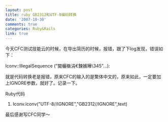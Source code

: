 ```yaml
---
layout: post
title: ruby GB2312和UTF-8编码转换
date: '2007-10-30'
comments: true
categories: Ruby&Rails
link: true
---
```

<p>今天CFC测试技能云的时候，在导出简历的时候，报错，跟了下log发现，错误如下：</p>
<p>Iconv::IllegalSequence (&quot;閫欐槸涓&euro;鍊嬪皣\345&quot;...):</p>
<p>就是代码转换老是报错，原来CFC的输入的是繁体中文的，原来如此，一定要加上IGNORE参数，就好了。记录一下。
<div class="codeText">
<div class="codeHead">Ruby代码</div>
<ol start="1" class="dp-rb">
    <li class="alt"><span><span>Iconv.iconv(</span><span class="string">&quot;UTF-8//IGNORE&quot;</span><span>,</span><span class="string">&quot;GB2312//IGNORE&quot;</span><span>,text)&nbsp;&nbsp;</span></span></li>
</ol>
</div>
</p>
<p>最后感谢写CFC同学～</p>
